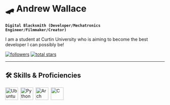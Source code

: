 # 🛹 Andrew Wallace

<code><b>Digital Blacksmith (Developer/Mechatronics Engineer/Filmmaker/Creator)</b></code>

I am a student at Curtin University who is aiming to become the best developer I can possibly be!

   <p align="left">
      <a href="https://github.com/AJ-Wallace?tab=followers">
         <img alt="followers" title="Follow me on Github" src="https://custom-icon-badges.demolab.com/github/followers/AJ-Wallace?color=236ad3&labelColor=1155ba&style=for-the-badge&logo=person-add&label=Follow&logoColor=white"/></a>
      <a href="https://github.com/AJ-Wallace?tab=repositories&sort=stargazers">
         <img alt="total stars" title="Total stars on GitHub" src="https://custom-icon-badges.demolab.com/github/stars/AJ-Wallace?color=55960c&style=for-the-badge&labelColor=488207&logo=star"/></a>
   </p>

---

## 🛠️ Skills & Proficiencies

<img align='left' alt='Ubuntu' width='40px' style="padding-right:5px;" src="https://cdn.jsdelivr.net/gh/devicons/devicon@latest/icons/ubuntu/ubuntu-original.svg" />

<img align='left' alt='Python' width='40px' style="padding-right:5px;" src="https://cdn.jsdelivr.net/gh/devicons/devicon@latest/icons/python/python-original.svg" />

<img align='left' alt='Arch Linux' width='40px' style="padding-right:5px;" src="https://cdn.jsdelivr.net/gh/devicons/devicon@latest/icons/archlinux/archlinux-original.svg" />
          
<img  align='left' alt='C' width='40px' style="padding-right:5px;" src="https://cdn.jsdelivr.net/gh/devicons/devicon@latest/icons/c/c-original.svg" />
                   